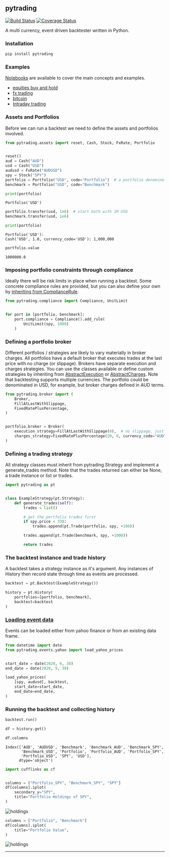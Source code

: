 ## pytrading
[![Build Status](https://travis-ci.org/simongarisch/pytrading.svg?branch=master)](https://travis-ci.org/simongarisch/pytrading)
[![Coverage Status](https://coveralls.io/repos/github/simongarisch/pytrading/badge.svg)](https://coveralls.io/github/simongarisch/pytrading?branch=master)

A multi currency, event driven backtester written in Python.


### Installation
```bash
pip install pytrading
```

### Examples
[Notebooks](https://github.com/simongarisch/pytrading/tree/master/notes) are available to cover the main concepts and examples.
-  [equities buy and hold](https://github.com/simongarisch/pytrading/blob/master/notes/06%20Example%20-%20Buy%20And%20Hold.ipynb)
-  [fx trading](https://github.com/simongarisch/pytrading/blob/master/notes/08%20Example%20-%20FX.ipynb)
-  [bitcoin](https://github.com/simongarisch/pytrading/blob/master/notes/09%20Example%20-%20Bitcoin.ipynb)
-  [Intraday trading](https://github.com/simongarisch/pytrading/blob/master/notes/11%20Example%20-%20FX%20Intraday%20with%20Benchmark.ipynb)

### Assets and Portfolios
Before we can run a backtest we need to define the assets and portfolios involved.
```python
from pytrading.assets import reset, Cash, Stock, FxRate, Portfolio


reset()
aud = Cash("AUD")
usd = Cash("USD")
audusd = FxRate("AUDUSD")
spy = Stock("SPY")
portfolio = Portfolio("USD", code="Portfolio")  # a portfolio denominated in USD
benchmark = Portfolio("USD", code="Benchmark")

print(portfolio)
```
    Portfolio('USD')
    


```python
portfolio.transfer(usd, 1e6)  # start both with 1M USD
benchmark.transfer(usd, 1e6)

print(portfolio)
```
    Portfolio('USD'):
    Cash('USD', 1.0, currency_code='USD'): 1,000,000
    

```python
portfolio.value
```
    1000000.0



### Imposing portfolio constraints through compliance
Ideally there will be risk limits in place when running a backtest. Some concrete compliance rules are provided, but you can also define your own by [inheriting from ComplianceRule](https://github.com/simongarisch/pytrading/blob/master/notes/02%20The%20Trade%20Lifecycle.ipynb).

```python
from pytrading.compliance import Compliance, UnitLimit


for port in [portfolio, benchmark]:
    port.compliance = Compliance().add_rule(
        UnitLimit(spy, 1000)
    )
```

### Defining a portfolio broker
Different portfolios / strategies are likely to vary materially in broker charges. All portfolios have a default broker that executes trades at the last price with no charge (or slippage). Brokers have separate execution and charges strategies. You can use the classes available or define custom strategies by inheriting from  [AbstractExecution](https://github.com/simongarisch/pytrading/blob/master/pytrading/broker/execution.py#L6) or [AbstractCharges](https://github.com/simongarisch/pytrading/blob/master/pytrading/broker/charges.py#L8). Note that backtesting supports multiple currencies. The portfolio could be denominated in USD, for example, but broker charges defined in AUD terms.


```python
from pytrading.broker import (
    Broker, 
    FillAtLastWithSlippage,
    FixedRatePlusPercentage,
)


portfolio.broker = Broker(
    execution_strategy=FillAtLastWithSlippage(0),  # no slippage, just fill at last
    charges_strategy=FixedRatePlusPercentage(20, 0, currency_code="AUD")  # fixed charge of AUD 20 per trade.
)
```

### Defining a trading strategy
All strategy classes must inherit from pytrading.Strategy and implement a generate_trades method. Note that the trades returned can either be None, a trade instance or list or trades.

```python
import pytrading as pt


class ExampleStrategy(pt.Strategy):
    def generate_trades(self):
        trades = list()

        # get the portfolio trades first
        if spy.price < 330:
            trades.append(pt.Trade(portfolio, spy, +100))

        trades.append(pt.Trade(benchmark, spy, +1000))

        return trades
```

### The backtest instance and trade history
A backtest takes a strategy instance as it's argument. Any instances of History then record state through time as events are processed.

```python
backtest = pt.Backtest(ExampleStrategy())

history = pt.History(
    portfolios=[portfolio, benchmark],
    backtest=backtest
)
```

### [Loading event data](https://github.com/simongarisch/pytrading/blob/master/notes/05%20Bulk%20Event%20Loads.ipynb)
Events can be loaded either from yahoo finance or from an existing data frame.

```python
from datetime import date
from pytrading.events.yahoo import load_yahoo_prices


start_date = date(2020, 6, 30)
end_date = date(2020, 9, 30)

load_yahoo_prices(
    [spy, audusd], backtest,
    start_date=start_date,
    end_date=end_date,
)
```

### Running the backtest and collecting history

```python
backtest.run()

df = history.get()
```

```python
df.columns
```
    Index(['AUD', 'AUDUSD', 'Benchmark', 'Benchmark_AUD', 'Benchmark_SPY',
           'Benchmark_USD', 'Portfolio', 'Portfolio_AUD', 'Portfolio_SPY',
           'Portfolio_USD', 'SPY', 'USD'],
          dtype='object')

```python
import cufflinks as cf


columns = ["Portfolio_SPY", "Benchmark_SPY", "SPY"]
df[columns].iplot(
    secondary_y="SPY",
    title="Portfolio Holdings of SPY",
)
```
![holdings](https://github.com/simongarisch/pytrading/blob/master/notes/portfolio_holdings_of_spy.png?raw=true)


```python
columns = ["Portfolio", "Benchmark"]
df[columns].iplot(
    title="Portfolio Value",
)
```
![holdings](https://github.com/simongarisch/pytrading/blob/master/notes/portfolio_value.png?raw=true)

***